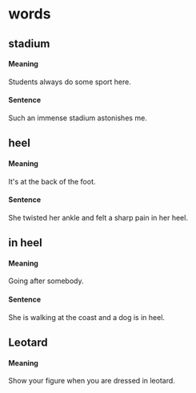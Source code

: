 # words

## stadium

#### Meaning

Students always do some sport here.

#### Sentence

Such an immense stadium astonishes me.

## heel

#### Meaning

It's at the back of the foot.

#### Sentence

She twisted her ankle and felt a sharp pain in her heel.

## in heel

#### Meaning

Going after somebody.

#### Sentence

She is walking at the coast and a dog is in heel.

## Leotard

#### Meaning

Show your figure when you are dressed in leotard.
